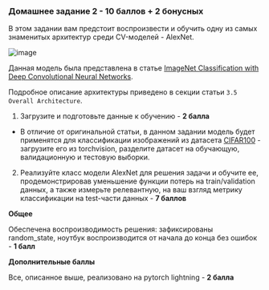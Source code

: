 ### Домашнее задание 2 - 10 баллов + 2 бонусных

В этом задании вам предстоит воспроизвести и обучить одну из самых знаменитых архитектур среди CV-моделей - AlexNet.

![image](https://github.com/user-attachments/assets/7073f6d5-397e-4537-8b98-07a649673c0c)


Данная модель была представлена в статье [ImageNet Classification with Deep Convolutional
Neural Networks](https://proceedings.neurips.cc/paper_files/paper/2012/file/c399862d3b9d6b76c8436e924a68c45b-Paper.pdf).

Подробное описание архитектуры приведено в секции статьи `3.5 Overall Architecture`.

1. Загрузите и подготовьте данные к обучению - **2 балла**
  - В отличие от оригинальной статьи, в данном задании модель будет применятся для классификации изображений из датасета [CIFAR100](https://pytorch.org/vision/main/generated/torchvision.datasets.CIFAR100.html#torchvision.datasets.CIFAR100) - загрузите его из torchvision, разделите датасет на обучающую, валидационную и тестовую выборки.
2. Реализуйте класс модели AlexNet для решения задачи и обучите ее, продемонстрировав уменьшение функции потерь на train/validation данных, а также измерьте релевантную, на ваш взгляд метрику классификации на test-части данных - **7 баллов**


**Общее**

Обеспечена воспроизводимость решения: зафиксированы random_state, ноутбук воспроизводится от начала до конца без ошибок - **1 балл**


**Дополнительные баллы**

Все, описанное выше, реализовано на pytorch lightning - **2 балла**


